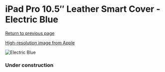 # iPad Pro 10.5″ Leather Smart Cover - Electric Blue

[Return to previous page](/ipad_pro105)

[High-resolution image from Apple](https://store.storeimages.cdn-apple.com/8756/as-images.apple.com/is/MRFJ2?wid=4500&hei=4500&fmt=png)

<div style="width: 384px"><img src="/everyphone/MRFJ2.png" alt="Electric Blue"></div>

### Under construction
